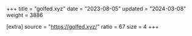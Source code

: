 +++
title = "golfed.xyz"
date = "2023-08-05"
updated = "2024-03-08"
weight = 3886

[extra]
source = "https://golfed.xyz/"
ratio = 67
size = 4
+++
